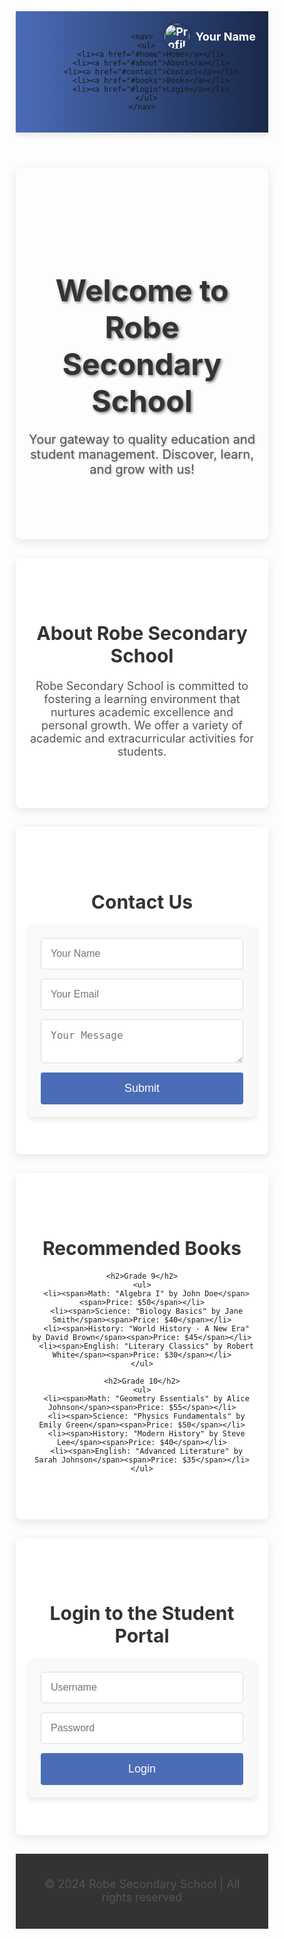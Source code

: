 <!DOCTYPE html>
<html lang="en">
<head>
  <meta charset="UTF-8">
  <meta name="viewport" content="width=device-width, initial-scale=1.0">
  <title>Robe Secondary School - Student Info System</title>
  <style>
    /* Base CSS Reset */
    * {
      margin: 0;
      padding: 0;
      box-sizing: border-box;
    }

    body {
      font-family: 'Arial', sans-serif;
      background-color: #f2f4f9;
      color: #333;
      line-height: 1.6;
    }

    /* Header Styling */
    header {
      background: linear-gradient(to right, #4b6cb7, #182848);
      padding: 20px;
      position: relative;
      z-index: 10;
      box-shadow: 0 4px 10px rgba(0, 0, 0, 0.1);
    }

    .profile {
      position: absolute;
      top: 20px;
      right: 20px;
      display: flex;
      align-items: center;
      color: white;
      font-weight: bold;
      font-size: 18px;
    }

    .profile img {
      width: 40px;
      height: 40px;
      border-radius: 50%;
      margin-right: 10px;
      box-shadow: 0 0 10px rgba(0, 0, 0, 0.3);
    }

    nav ul {
      display: flex;
      justify-content: center;
      list-style-type: none;
      padding: 10px 0;
    }

    nav ul li {
      margin: 0 20px;
    }

    nav ul li a {
      text-decoration: none;
      color: white;
      font-size: 18px;
      font-weight: bold;
      padding: 5px 15px;
      border-radius: 4px;
      transition: background-color 0.3s ease;
    }

    nav ul li a:hover {
      background-color: #ff7f50;
    }

    /* Main Hero Section */
    .hero {
      background: url('https://via.placeholder.com/1500x700') no-repeat center center/cover;
      color: white;
      text-align: center;
      padding: 100px 20px;
      position: relative;
    }

    .hero h1 {
      font-size: 48px;
      text-shadow: 2px 2px 4px rgba(0, 0, 0, 0.5);
      margin-bottom: 20px;
    }

    .hero p {
      font-size: 20px;
      max-width: 800px;
      margin: 0 auto;
      text-shadow: 1px 1px 3px rgba(0, 0, 0, 0.3);
    }

    /* Section Styling */
    section {
      padding: 60px 20px;
      margin: 30px 0;
      background-color: #fff;
      border-radius: 8px;
      box-shadow: 0 4px 15px rgba(0, 0, 0, 0.1);
      text-align: center;
    }

    h1 {
      font-size: 30px;
      color: #333;
      margin-bottom: 20px;
    }

    p {
      font-size: 18px;
      color: #555;
      margin-bottom: 20px;
    }

    /* Books Section */
    .books ul {
      list-style-type: none;
      padding: 0;
    }

    .books ul li {
      background-color: #f9f9f9;
      margin: 10px 0;
      padding: 15px;
      border-radius: 5px;
      box-shadow: 0 3px 5px rgba(0, 0, 0, 0.1);
      font-size: 18px;
      display: flex;
      justify-content: space-between;
      transition: all 0.3s ease;
    }

    .books ul li:hover {
      background-color: #f1f1f1;
      transform: translateY(-5px);
    }

    /* Contact Form */
    form {
      display: flex;
      flex-direction: column;
      max-width: 500px;
      margin: 0 auto;
      background-color: #f9f9f9;
      padding: 20px;
      border-radius: 8px;
      box-shadow: 0 4px 10px rgba(0, 0, 0, 0.1);
    }

    form input, form textarea {
      margin-bottom: 15px;
      padding: 15px;
      font-size: 16px;
      border: 1px solid #ddd;
      border-radius: 4px;
    }

    form button {
      padding: 15px;
      background-color: #4b6cb7;
      color: white;
      border: none;
      font-size: 18px;
      cursor: pointer;
      transition: background-color 0.3s ease;
      border-radius: 4px;
    }

    form button:hover {
      background-color: #182848;
    }

    footer {
      background-color: #333;
      color: white;
      text-align: center;
      padding: 20px;
    }

    /* Smooth Scrolling */
    html {
      scroll-behavior: smooth;
    }

    /* Media Queries for Mobile Responsiveness */
    @media (max-width: 768px) {
      .hero h1 {
        font-size: 36px;
      }

      .hero p {
        font-size: 18px;
      }

      nav ul {
        flex-direction: column;
      }

      nav ul li {
        margin: 10px 0;
      }

      .profile {
        font-size: 16px;
        top: 10px;
        right: 10px;
      }
    }
  </style>
</head>
<body>
  <header>
    <!-- Profile section in the top right corner -->
    <div class="profile">
      <img src="https://via.placeholder.com/40" alt="Profile Picture">
      <span>Your Name</span> <!-- Replace 'Your Name' with your actual name -->
    </div>

    <nav>
      <ul>
        <li><a href="#home">Home</a></li>
        <li><a href="#about">About</a></li>
        <li><a href="#contact">Contact</a></li>
        <li><a href="#books">Books</a></li>
        <li><a href="#login">Login</a></li>
      </ul>
    </nav>
  </header>

  <!-- Home Section -->
  <section id="home" class="hero">
    <h1>Welcome to Robe Secondary School</h1>
    <p>Your gateway to quality education and student management. Discover, learn, and grow with us!</p>
  </section>

  <!-- About Section -->
  <section id="about">
    <h1>About Robe Secondary School</h1>
    <p>Robe Secondary School is committed to fostering a learning environment that nurtures academic excellence and personal growth. We offer a variety of academic and extracurricular activities for students.</p>
  </section>

  <!-- Contact Section -->
  <section id="contact">
    <h1>Contact Us</h1>
    <form id="contact-form">
      <input type="text" id="name" name="name" placeholder="Your Name" required>
      <input type="email" id="email" name="email" placeholder="Your Email" required>
      <textarea id="message" name="message" placeholder="Your Message" required></textarea>
      <button type="submit">Submit</button>
    </form>
  </section>

  <!-- Books Section -->
  <section id="books" class="books">
    <h1>Recommended Books</h1>

    <h2>Grade 9</h2>
    <ul>
      <li><span>Math: "Algebra I" by John Doe</span><span>Price: $50</span></li>
      <li><span>Science: "Biology Basics" by Jane Smith</span><span>Price: $40</span></li>
      <li><span>History: "World History - A New Era" by David Brown</span><span>Price: $45</span></li>
      <li><span>English: "Literary Classics" by Robert White</span><span>Price: $30</span></li>
    </ul>

    <h2>Grade 10</h2>
    <ul>
      <li><span>Math: "Geometry Essentials" by Alice Johnson</span><span>Price: $55</span></li>
      <li><span>Science: "Physics Fundamentals" by Emily Green</span><span>Price: $50</span></li>
      <li><span>History: "Modern History" by Steve Lee</span><span>Price: $40</span></li>
      <li><span>English: "Advanced Literature" by Sarah Johnson</span><span>Price: $35</span></li>
    </ul>
  </section>

  <!-- Login Section -->
  <section id="login">
    <h1>Login to the Student Portal</h1>
    <form id="login-form">
      <input type="text" id="username" name="username" placeholder="Username" required>
      <input type="password" id="password" name="password" placeholder="Password" required>
      <button type="submit">Login</button>
    </form>
  </section>

  <footer>
    <p>&copy; 2024 Robe Secondary School | All rights reserved</p>
  </footer>

  <script>
    // Simple form validation for login
    document.getElementById('login-form').addEventListener('submit', function(e) {
      e.preventDefault();
      const username = document.getElementById('username').value;
      const password = document.getElementById('password').value;

      if (username === 'student' && password === 'password123') {
        alert('Login successful!');
        // Redirect to homepage after successful login
        window.location.href = '#home';
      } else {
        alert('Invalid username or password');
      }
    });

    // Simple contact form submission alert
    document.getElementById('contact-form').addEventListener('submit', function(e) {
      e.preventDefault();
      alert('Your message has been submitted.');
    });
  </script>
</body>
</html>
